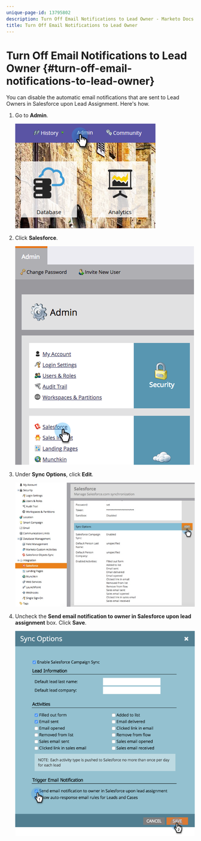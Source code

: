 ```yaml
---
unique-page-id: 13795802
description: Turn Off Email Notifications to Lead Owner - Marketo Docs - Product Documentation
title: Turn Off Email Notifications to Lead Owner
---
```


# Turn Off Email Notifications to Lead Owner {#turn-off-email-notifications-to-lead-owner}

You can disable the automatic email notifications that are sent to Lead Owners in Salesforce upon Lead Assignment. Here's how.

1. Go to **Admin**.

   ![](assets/admin-1.png)

1. Click **Salesforce**.

   ![](assets/adminsalesforce.png)

1. Under **Sync Options**, click **Edit**.

   ![](assets/salesforcesummary2.jpg)

1. Uncheck the **Send email notification to owner in Salesforce upon lead assignment** box. Click **Save**.

   ![](assets/new-screen.png)
